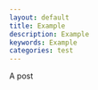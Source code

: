 ```yaml
---
layout: default
title: Example
description: Example
keywords: Example
categories: test
---
```

A post